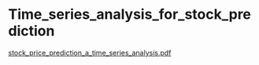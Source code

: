 # Time_series_analysis_for_stock_prediction

[stock_price_prediction_a_time_series_analysis.pdf](https://github.com/Mahatabe/Time_series_analysis_for_stock_prediction/files/10365900/stock_price_prediction_a_time_series_analysis.pdf)
